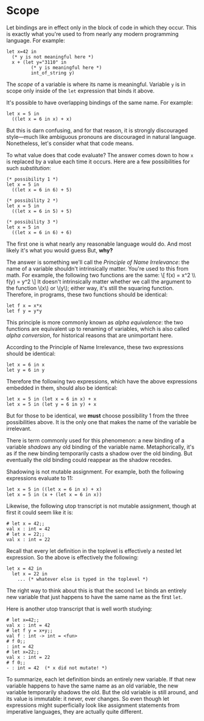 # Scope

Let bindings are in effect only in the block of code in which they occur.
This is exactly what you're used to from nearly any modern programming
language.  For example:
```
let x=42 in 
  (* y is not meaningful here *)  
  x + (let y="3110" in
         (* y is meaningful here *)
         int_of_string y)
```
The *scope* of a variable is where its name is meaningful.  Variable `y`
is in scope only inside of the `let` expression that binds it above.

It's possible to have overlapping bindings of the same name.  For example:
```
let x = 5 in 
  ((let x = 6 in x) + x)
```
But this is darn confusing, and for that reason, it is strongly discouraged 
style&mdash;much like ambiguous pronouns are discouraged in natural language.
Nonetheless, let's consider what that code means.

To what value does that code evaluate?  The answer comes down to how `x`
is replaced by a value each time it occurs.  Here are a few possibilities
for such *substitution*:
```
(* possibility 1 *)
let x = 5 in 
  ((let x = 6 in 6) + 5)
  
(* possibility 2 *)
let x = 5 in 
  ((let x = 6 in 5) + 5)

(* possibility 3 *)
let x = 5 in 
  ((let x = 6 in 6) + 6)
```
The first one is what nearly any reasonable language would do.  And most likely
it's what you would guess But, **why?**

The answer is something we'll call the *Principle of Name Irrelevance*:  the
name of a variable shouldn't intrinsically matter.  You're used to this from
math.  For example, the following two functions are the same:
\\[
f(x) = x^2 \\\\
f(y) = y^2
\\]
It doesn't intrinsically matter whether we call the argument to the function
\\(x\\) or \\(y\\); either way, it's still the squaring function.
Therefore, in programs, these two functions should be identical:
```
let f x = x*x
let f y = y*y
```
This principle is more commonly known as *alpha equivalence*:  the two functions
are equivalent up to renaming of variables, which is also called *alpha conversion*,
for historical reasons that are unimportant here. 

According to the Principle of Name Irrelevance, these two expressions should
be identical:
```
let x = 6 in x
let y = 6 in y
```
Therefore the following two expressions, which have the above expressions 
embedded in them, should also be identical:
```
let x = 5 in (let x = 6 in x) + x
let x = 5 in (let y = 6 in y) + x
```
But for those to be identical, we **must** choose possibility 1 from the
three possibilities above.  It is the only one that makes the name of 
the variable be irrelevant.

There is term commonly used for this phenomenon:  a new binding of a 
variable *shadows* any old binding of the variable name.  Metaphorically,
it's as if the new binding temporarily casts a shadow over the old binding.
But eventually the old binding could reappear as the shadow recedes.

Shadowing is not mutable assignment.  For example, both the following
expressions evaluate to 11:
```
let x = 5 in ((let x = 6 in x) + x)
let x = 5 in (x + (let x = 6 in x))
```
Likewise, the following utop transcript is not mutable assignment, though 
at first it could seem like it is:
```
# let x = 42;;
val x : int = 42
# let x = 22;;
val x : int = 22
```
Recall that every let definition in the toplevel is effectively a nested let
expression.  So the above is effectively the following:
```
let x = 42 in
  let x = 22 in 
    ... (* whatever else is typed in the toplevel *)
```
The right way to think about this is that the second `let` binds an entirely
new variable that just happens to have the same name as the first `let`.

Here is another utop transcript that is well worth studying:
```
# let x=42;;
val x : int = 42
# let f y = x+y;;
val f : int -> int = <fun>
# f 0;;
: int = 42
# let x=22;;
val x : int = 22
# f 0;;
- : int = 42  (* x did not mutate! *)
```

To summarize, each let definition binds an entirely new variable.
If that new variable happens to have the same name as an old variable, 
the new variable temporarily shadows the old.  But the old variable is 
still around, and its value is immutable: it never, ever changes.
So even though let expressions might superficially look like assignment 
statements from imperative languages, they are actually quite different.
